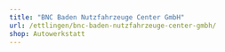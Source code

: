 ```yaml
---
title: "BNC Baden Nutzfahrzeuge Center GmbH"
url: /ettlingen/bnc-baden-nutzfahrzeuge-center-gmbh/
shop: Autowerkstatt
---
```

